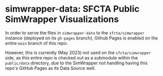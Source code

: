 # simwrapper-data: SFCTA Public SimWrapper Visualizations
In order to serve the files in `simwrapper-data` to the `sfcta/simwrapper` instance (deployed on its `gh-pages` branch), Github Pages is enabled on the entire `main` branch of this repo.

However, this is currently (May 2023) not used on the `sfcta/simwrapper` side, as this entire repo is checked out as a submodule within the `public/data` directory, due to the SimWrapper not handling having this repo's GitHub Pages as its Data Source well.